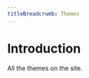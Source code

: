 ```yaml
---
titleBreadcrumb: Themes
...
```

Introduction
===============================

All the themes on the site.
